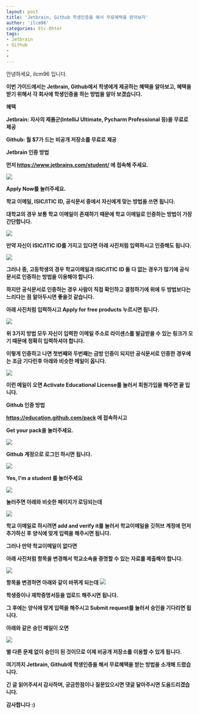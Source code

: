 ```yaml
---
layout: post
title: 'Jetbrain, Github 학생인증을 해서 무료혜택을 받아보자'
author: 'ilcm96'
categories: Etc-Ohter
tags:
- Jetbrain
- Github
-
-
---
```



<script> location.href='https://cafe.naver.com/develoid/811712' ; </script>

<p>안녕하세요, ilcm96 입니다.</p><b><p>이번 가이드에서는 Jetbrain, Github에서 학생에게 제공하는 혜택을 알아보고, 혜택을 받기 위해서 각 회사에 학생인증을 하는 방법을 알아 보겠습니다.</p><b><p>혜택</p><b><p>Jetbrain: 자사의 제품군(IntelliJ Ultimate, Pycharm Professional 등)을 무료로 제공</p><b><p>Github: 월 $7가 드는 비공개 저장소를 무료로 제공</p><b><p>Jetbrain 인증 방법</p><b><p>먼저 <a href="https://www.jetbrains.com/student/">https://www.jetbrains.com/student/</a> 에 접속해 주세요.</p><p><img src="https://cafeptthumb-phinf.pstatic.net/MjAxODA2MDZfMTEy/MDAxNTI4Mjc1MDQ5MjU2.CR7KF6qKjGkGEzv52yQeGcaFkyaxBilkzBsGAvMC1RQg.GQvbMc5qOLStTrD-2QkHdh5dKS9vH6MA_xiSMLA2XKMg.PNG.cube903/apply_now.png?type=w740"><b></p><p>Apply Now를 눌러주세요.</p><b><p>학교 이메일, ISIC/ITIC ID, 공식문서 중에서 자신에게 맞는 방법을 쓰면 됩니다.</p><b><p>대학교의 경우 보통 학교 이메일이 존재하기 때문에 학교 이메일로 인증하는 방법이 가장 간단합니다.</p><b><p><img src="https://cafeptthumb-phinf.pstatic.net/MjAxODA2MDZfMTM4/MDAxNTI4Mjc1NTUyNjEw.l1Z3wuJcEBJWl6eYy1iAErrL75DMqD3J7hvKK-udTWMg.no3-CGj3x7iCjhQMfjhnR3c29Fe3NvskvW3Lz-db1acg.PNG.cube903/by_email.PNG?type=w740"><b></p><b><p>만약 자신이 ISIC/ITIC ID를 가지고 있다면 아래 사진처럼 입력하시고 인증해도 됩니다.</p><p><img src="https://cafeptthumb-phinf.pstatic.net/MjAxODA2MDZfMTQg/MDAxNTI4Mjc1ODgyNTEx.jRBFI3ixhI4w28QBmwQiISXgoNmvms0faSBQ22ziF68g.Lf5l3IKcESKENbaaqkVkwchv8Igsh7rDKH91CDrbCkEg.PNG.cube903/by_isic.PNG?type=w740"><b></p><b><p>그러나 중, 고등학생의 경우 학교이메일과 ISIC/ITIC ID 둘 다 없는 경우가 많기에 공식 문서로 인증하는 방법을 이용해야 합니다.</p><b><p>하지만 공식문서로 인증하는 경우 사람이 직접 확인하고 결정하기에 위에 두 방법보다는 느리다는 점 알아두시면 좋을것 같습니다.</p><b><p>아래 사진처럼 입력하시고 Apply for free products 누르시면 됩니다.</p><p><img src="https://cafeptthumb-phinf.pstatic.net/MjAxODA2MDZfMTQx/MDAxNTI4Mjc2NDg1ODgz.xQF4rjJRpolZPAfqlzyTKjL0yUTzyiShlbM44AK6Vpcg.2QN6Ni4-OJ_zd4xjNAxyRnZCXyXnZhLJE6EQmqxzDgMg.PNG.cube903/by_official_doc.PNG?type=w740"><b></p><p>위 3가지 방법 모두 자신이 입력한 이메일 주소로 라이센스를 발급받을 수 있는 링크가 오기 때문에 정확히 입력하셔야 합니다.</p><p>이렇게 인증하고 나면 첫번째와 두번째는 금방 인증이 되지만 공식문서로 인증한 경우에는 조금 기다린후 아래와 비슷한 메일이 옵니다.</p><p><img src="https://cafeptthumb-phinf.pstatic.net/MjAxODA3MjBfMzcg/MDAxNTMyMDkzODI3MTI0.8cspRgIFnqEL99eNLpKfcEb1fD-B17iwLmTtq3V4RdAg.22z2kt7pE38JkGZGDDg_9snC3CGJ0QWDgZ3DGW8OFPkg.PNG.cube903/%EC%9D%B8%EC%A6%9D%EB%A9%94%EC%9D%BC.PNG?type=w740"><b></p><p>이런 메일이 오면 Activate Educational License를 눌러서 회원가입을 해주면 끝 입니다.</p><p>Github 인증 방법</p><b><p><a href="https://education.github.com/pack">https://education.github.com/pack</a> 에 접속하시고</p><b><p>Get your pack을 눌러주세요.</p><p><img src="https://cafeptthumb-phinf.pstatic.net/MjAxODA2MDZfMjgx/MDAxNTI4Mjc2NzYxMDY1.jmtsJAmA50hLRbdPXcEKrCw1CqVq6aYxGITJ6CtFL8wg.Hhpou9nwBq5z6kBFzVp4uMxXwggw98vGYtfau9ApMlsg.PNG.cube903/get_your_pack.png?type=w740"><b><b></p><p>Github 계정으로 로그인 하시면 됩니다.</p><p></p><p><img src="https://cafeptthumb-phinf.pstatic.net/MjAxODA2MDZfMTAx/MDAxNTI4Mjc2NzYxNDMw.BmOIkCyxFFNhtuvJbbbJTwbLd2toglv3Emkn3iW_Mlsg.OLjGJHvqmfwal7yX5EPy5Oxr6CpiIjkPs5Sq-lVLuEIg.PNG.cube903/gitub_login.PNG?type=w740"><b></p><p>Yes, I'm a student 를 눌러주세요</p><p><img src="https://cafeptthumb-phinf.pstatic.net/MjAxODA2MDZfMjEy/MDAxNTI4Mjc2NzYxMjIz.qlKcmHbJ0Z4PA0DoxrHIRtCNR2uWrb-b1PjDv4jtydMg.mlS_auFSn38GnXh4ryqMAdetvsQAOPX_qt38zVQRQ7gg.PNG.cube903/are_you_stu.PNG?type=w740"><b></p><p>눌러주면 아래와 비슷한 페이지가 로딩되는데</p><p><img src="https://cafeptthumb-phinf.pstatic.net/MjAxODA3MjBfMjQ5/MDAxNTMyMDk0MjUwMzQ3.mo9_7RFMppfts-AUHfEOQLKHebUkfVSYxYqTS6AofRog.YJahTDtpxWWAZ99XyvJuXVCl3-iL-gZnC_H0HK4ilWAg.PNG.cube903/%EC%9D%B4%EB%A9%94%EC%9D%BC.PNG?type=w740"><b></p><p>학교 이메일로 하시려면  add and verify it를 눌러서 학교이메일을 깃허브 계정에 먼저 추가하신 후 양식에 맞게 입력을 해주시면 됩니다.</p><p>그러나 만약 학교이메일이 없다면</p><p>아래 사진처럼 항목을 변경해서 학교소속을 증명할 수 있는 자료를 제출해야 합니다.</p><p><img src="https://cafeptthumb-phinf.pstatic.net/MjAxODA3MjBfNTUg/MDAxNTMyMDk0NDA2NTQy.sKCYud245_0Ydr7JLXwrPV1IL-dTP6Xm8_PZnh_0FjAg.6dAWNf7tY0-52CSwvdNP2cRjz1nZQiRHE-SdDW2Bkacg.PNG.cube903/%EC%8A%A4%ED%81%AC%EB%A6%B0%EC%83%B7%285%29.png?type=w740"><b></p><p>항목을 변경하면 아래와 같이 바뀌게 되는데 <img src="https://cafeptthumb-phinf.pstatic.net/MjAxODA3MjBfOTgg/MDAxNTMyMDk0NDgyNDAw.46EG4g0IxPiwJUVliW1dlsPIHAbX2-p2z0q_OyBWf20g.--qWlHQCPd8-OlPxItJAsp7iuuv73DyxWg8RgmdM1Ekg.PNG.cube903/%ED%95%99%EA%B5%90%EC%86%8C%EC%86%8D%EC%9D%B8%EC%A6%9D.PNG?type=w740"></p><p>학생증이나 재학증명서등을 업로드 해주시면 됩니다.</p><p>그 후에는 양식에 맞게 입력을 해주시고 Submit request를 눌러서 승인을 기다리면 됩니다.</p><p>아래와 같은 승인 메일이 오면</p><p><img src="https://cafeptthumb-phinf.pstatic.net/MjAxODA3MjBfMzkg/MDAxNTMyMDk0NjM2Mzg2.1GBbQOMaPJFqo8f_lXSfip9-NBBDXwIKqlEiMiv00Fgg.Q3rOMaM9e58d10eauRMD1Ji0-opPjpAyp9OekWREG2Qg.PNG.cube903/%EC%8A%A4%ED%81%AC%EB%A6%B0%EC%83%B7%287%29.png?type=w740"><b></p><p>별 다른 문제 없이 승인이 된 것이므로 이제 비공개 저장소를 이용할 수 있게 됩니다.</p><p>여기까지 Jetbrain, Github에 학생인증을 해서 무료혜택을 받는 방법을 소개해 드렸습니다.</p><p>긴 글 읽어주셔서 감사하며, 궁금한점이나 질문있으시면 댓글 달아주시면 도움드리겠습니다.</p><p>감사합니다 :)</p><p></p>
